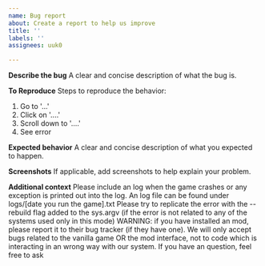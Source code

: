 ```yaml
---
name: Bug report
about: Create a report to help us improve
title: ''
labels: ''
assignees: uuk0

---
```


**Describe the bug**
A clear and concise description of what the bug is.

**To Reproduce**
Steps to reproduce the behavior:
1. Go to '...'
2. Click on '....'
3. Scroll down to '....'
4. See error

**Expected behavior**
A clear and concise description of what you expected to happen.

**Screenshots**
If applicable, add screenshots to help explain your problem.

**Additional context**
Please include an log when the game crashes or any exception is printed out into the log. An log file can be found under logs/[date you run the game].txt
Please try to replicate the error with the --rebuild flag added to the sys.argv (if the error is not related to any of the systems used only in this mode)
WARNING: if you have installed an mod, please report it to their bug tracker (if they have one). We will only accept bugs related to the vanilla game OR the mod interface, not to code which is interacting in an wrong way with our system. If you have an question, feel free to ask
